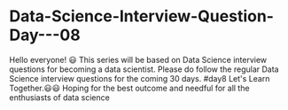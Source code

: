 # Data-Science-Interview-Question-Day---08
Hello everyone! 😃 This series will be based on Data Science interview questions for becoming a data scientist. Please do follow the regular Data Science interview questions for the coming 30 days. #day8 Let's Learn Together.😃😃 Hoping for the best outcome and needful for all the enthusiasts of data science
